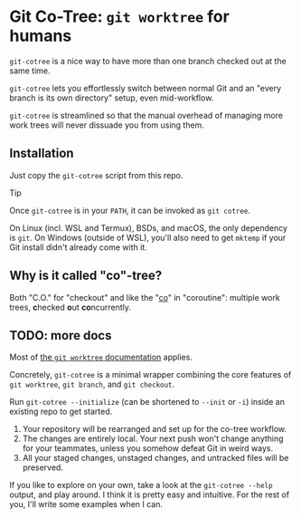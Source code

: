 # Git Co-Tree: `git worktree` for humans

`git-cotree` is a nice way to have more than
one branch checked out at the same time.

`git-cotree` lets you effortlessly switch
between normal Git and an "every branch is
its own directory" setup, even mid-workflow.

`git-cotree` is streamlined so that the
manual overhead of managing more work trees
will never dissuade you from using them.


## Installation

Just copy the `git-cotree` script from this repo.

> [!TIP]
> Once `git-cotree` is in your `PATH`,
> it can be invoked as `git cotree`.

On Linux (incl. WSL and Termux), BSDs, and macOS,
the only dependency is `git`. On Windows (outside
of WSL), you'll also need to get `mktemp` if your
Git install didn't already come with it.


## Why is it called "co"-tree?

Both "C.O." for "checkout" and like the
"[co](https://en.wiktionary.org/wiki/co-#English)"
in "coroutine": multiple work trees,
**c**hecked **o**ut **co**ncurrently.


## TODO: more docs

Most of [the `git worktree` documentation](https://git-scm.com/docs/git-worktree)
applies.

Concretely, `git-cotree` is a minimal wrapper
combining the core features of `git worktree`,
`git branch`, and `git checkout`.

Run `git-cotree --initialize` (can be
shortened to `--init` or `-i`) inside
an existing repo to get started.

1. Your repository will be rearranged and
   set up for the co-tree workflow.
2. The changes are entirely local. Your next push
   won't change anything for your teammates,
   unless you somehow defeat Git in weird ways.
3. All your staged changes, unstaged changes,
   and untracked files will be preserved.

If you like to explore on your own, take a look at
the `git-cotree --help` output, and play around.
I think it is pretty easy and intuitive. For the
rest of you, I'll write some examples when I can.
